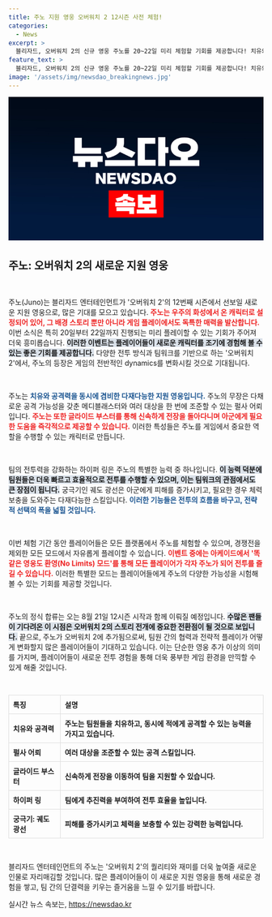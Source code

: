 ```yaml
---
title: 주노 지원 영웅 오버워치 2 12시즌 사전 체험!
categories:
  - News
excerpt: >
  블리자드, 오버워치 2의 신규 영웅 주노를 20~22일 미리 체험할 기회를 제공합니다! 치유와 공격을 동시에 지원하는 주노의 다양한 스킬을 직접 확인해보세요.
feature_text: >
  블리자드, 오버워치 2의 신규 영웅 주노를 20~22일 미리 체험할 기회를 제공합니다! 치유와 공격을 동시에 지원하는 주노의 다양한 스킬을 직접 확인해보세요.
image: '/assets/img/newsdao_breakingnews.jpg'
---
```


<p><img src="/assets/img/newsdao_breakingnews.jpg" alt="ontimetimes 속보" /></p>

<h2 data-ke-size="size26">주노: 오버워치 2의 새로운 지원 영웅</h2>

<p data-ke-size="size16">&nbsp;</p>

<p>주노(Juno)는 블리자드 엔터테인먼트가 '오버워치 2'의 12번째 시즌에서 선보일 새로운 지원 영웅으로, 많은 기대를 모으고 있습니다. <b><span style="color: #ee2323;">주노는 우주의 화성에서 온 캐릭터로 설정되어 있어, 그 배경 스토리 뿐만 아니라 게임 플레이에서도 독특한 매력을 발산합니다.</span></b> 이번 소식은 특히 20일부터 22일까지 진행되는 미리 플레이할 수 있는 기회가 주어져 더욱 흥미롭습니다. <b><span style="background-color: #21538527;">이러한 이벤트는 플레이어들이 새로운 캐릭터를 조기에 경험해 볼 수 있는 좋은 기회를 제공합니다.</span></b> 다양한 전투 방식과 팀워크를 기반으로 하는 '오버워치 2'에서, 주노의 등장은 게임의 전반적인 dynamics를 변화시킬 것으로 기대됩니다. </p>

<p data-ke-size="size16">&nbsp;</p>

<p>주노는 <b><span style="color: #1a5490;">치유와 공격력을 동시에 겸비한 다재다능한 지원 영웅입니다.</span></b> 주노의 무장은 다채로운 공격 가능성을 갖춘 메디블래스터와 여러 대상을 한 번에 조준할 수 있는 펄사 어뢰입니다. <b><span style="color: #ee2323;">주노는 또한 글라이드 부스터를 통해 신속하게 전장을 돌아다니며 아군에게 필요한 도움을 즉각적으로 제공할 수 있습니다.</span></b> 이러한 특성들은 주노를 게임에서 중요한 역할을 수행할 수 있는 캐릭터로 만듭니다.</p>

<p data-ke-size="size16">&nbsp;</p>

<p>팀의 전투력을 강화하는 하이퍼 링은 주노의 특별한 능력 중 하나입니다. <b><span style="background-color: #21538527;">이 능력 덕분에 팀원들은 더욱 빠르고 효율적으로 전투를 수행할 수 있으며, 이는 팀워크의 관점에서도 큰 장점이 됩니다.</span></b>  궁극기인 궤도 광선은 아군에게 피해를 증가시키고, 필요한 경우 체력 보충을 도와주는 다재다능한 스킬입니다. <b><span style="color: #1a5490;">이러한 기능들은 전투의 흐름을 바구고, 전략적 선택의 폭을 넓힐 것입니다.</span></b></p>

<p data-ke-size="size16">&nbsp;</p>

<p>이번 체험 기간 동안 플레이어들은 모든 플랫폼에서 주노를 체험할 수 있으며, 경쟁전을 제외한 모든 모드에서 자유롭게 플레이할 수 있습니다. <b><span style="color: #ee2323;">이벤트 중에는 아케이드에서 '똑같은 영웅도 환영(No Limits) 모드'를 통해 모든 플레이어가 각자 주노가 되어 전투를 즐길 수 있습니다.</span></b> 이러한 특별한 모드는 플레이어들에게 주노의 다양한 가능성을 시험해볼 수 있는 기회를 제공할 것입니다. </p>

<p data-ke-size="size16">&nbsp;</p>

<p>주노의 정식 합류는 오는 8월 21일 12시즌 시작과 함께 이뤄질 예정입니다. <b><span style="background-color: #21538527;">수많은 팬들이 기다려온 이 시점은 오버워치 2의 스토리 전개에 중요한 전환점이 될 것으로 보입니다.</span></b> 끝으로, 주노가 오버워치 2에 추가됨으로써, 팀원 간의 협력과 전략적 플레이가 어떻게 변화할지 많은 플레이어들이 기대하고 있습니다.  이는 단순한 영웅 추가 이상의 의미를 가지며, 플레이어들이 새로운 전투 경험을 통해 더욱 풍부한 게임 환경을 만끽할 수 있게 해줄 것입니다.</p>

<p data-ke-size="size16">&nbsp;</p>

<table style="width: 100%; border-collapse: collapse;">
  <tr>
    <th style="border: 1px solid #dddddd; text-align: left; padding: 8px;"><b>특징</b></th>
    <th style="border: 1px solid #dddddd; text-align: left; padding: 8px;"><b>설명</b></th>
  </tr>
  <tr>
    <td style="border: 1px solid #dddddd; text-align: left; padding: 8px;"><b>치유와 공격력</b></td>
    <td style="border: 1px solid #dddddd; text-align: left; padding: 8px;"><b>주노는 팀원들을 치유하고, 동시에 적에게 공격할 수 있는 능력을 가지고 있습니다.</b></td>
  </tr>
  <tr>
    <td style="border: 1px solid #dddddd; text-align: left; padding: 8px;"><b>펄사 어뢰</b></td>
    <td style="border: 1px solid #dddddd; text-align: left; padding: 8px;"><b>여러 대상을 조준할 수 있는 공격 스킬입니다.</b></td>
  </tr>
  <tr>
    <td style="border: 1px solid #dddddd; text-align: left; padding: 8px;"><b>글라이드 부스터</b></td>
    <td style="border: 1px solid #dddddd; text-align: left; padding: 8px;"><b>신속하게 전장을 이동하여 팀을 지원할 수 있습니다.</b></td>
  </tr>
  <tr>
    <td style="border: 1px solid #dddddd; text-align: left; padding: 8px;"><b>하이퍼 링</b></td>
    <td style="border: 1px solid #dddddd; text-align: left; padding: 8px;"><b>팀에게 추진력을 부여하여 전투 효율을 높입니다.</b></td>
  </tr>
  <tr>
    <td style="border: 1px solid #dddddd; text-align: left; padding: 8px;"><b>궁극기: 궤도 광선</b></td>
    <td style="border: 1px solid #dddddd; text-align: left; padding: 8px;"><b>피해를 증가시키고 체력을 보충할 수 있는 강력한 능력입니다.</b></td>
  </tr>
</table>

<p data-ke-size="size16">&nbsp;</p>

<p>블리자드 엔터테인먼트의 주노는 '오버워치 2'의 퀄리티와 재미를 더욱 높여줄 새로운 인물로 자리매김할 것입니다. 많은 플레이어들이 이 새로운 지원 영웅을 통해 새로운 경험을 쌓고, 팀 간의 단결력을 키우는 즐거움을 느낄 수 있기를 바랍니다.</p>
실시간 뉴스 속보는, <a href="https://newsdao.kr" rel="dofollow">https://newsdao.kr</a>


